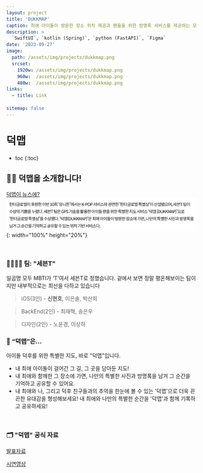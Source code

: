 ```yaml
---
layout: project
title: 'DUKKMAP'
caption: 최애 아이돌이 방문한 장소 위치 제공과 팬들을 위한 방명록 서비스를 제공하는 모바일 애플리케이션.
description: >
  `SwiftUI`, `kotlin (Spring)`, `python (FastAPI)`, `Figma`
date: '2023-09-27'
image: 
  path: /assets/img/projects/dukkmap.png
  srcset: 
    1920w: /assets/img/projects/dukkmap.png
    960w:  /assets/img/projects/dukkmap.png
    480w:  /assets/img/projects/dukkmap.png
links:
  - title: Link

sitemap: false
---
```


# 덕맵

* toc
{:toc}

## 👋🏻  덕맵을 소개합니다!

[덕맵이 뉴스에?](https://m.etnews.com/20230926000163)
![wwdc1](/assets/img/projects/dukkmapnews.png){: width="100%" height="20%"}

<br>

### 👩‍👩‍👧‍👦  팀: "세븐T"
일곱명 모두 MBTI가 ‘T’여서 세븐T로 정했습니다.
겉에서 보면 정말 평온해보이는 팀이지만 내부적으로는 최선을 다하고 있습니다

> iOS(3인) - **신현호**, 이은솔, 박산희

> BackEnd(2인) - 최재혁, 송은우

> 디자인(2인) - 노윤경, 이상하


### 🦆  “덕맵”은... 

아이돌 덕후를 위한 특별한 지도, 바로 "덕맵"입니다.
- 내 최애 아이돌이 걸어간 그 길, 그 곳을 담아둔 지도!
- 내 최애와 함께한 그 장소에 가면, 나만의 특별한 사진과 방명록을 남겨 그 순간을 기억하고 공유할 수 있어요.
- 내 최애와 나, 그리고 덕후 친구들과의 추억을 한눈에 볼 수 있는 '덕맵'으로 더욱 끈끈한 유대감을 형성해보세요!
내 최애와 나만의 특별한 순간을 '덕맵'과 함께 기록하고 공유하세요!

<br>
  
### 🗂️  "덕맵" 공식 자료

[발표자료](https://drive.google.com/file/d/1osWI7gseGCrfO0wzH4wElE8FS4fi_Ay3/view?usp=sharing)

[시연영상](https://drive.google.com/file/d/1W7b9zy_8i2oBjnHrMLCEgDQI_U7quxzs/view?usp=sharing)
